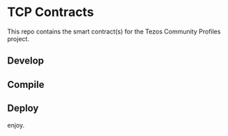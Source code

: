 # TCP Contracts

This repo contains the smart contract(s) for the Tezos Community Profiles project.

## Develop

## Compile

## Deploy

enjoy.
